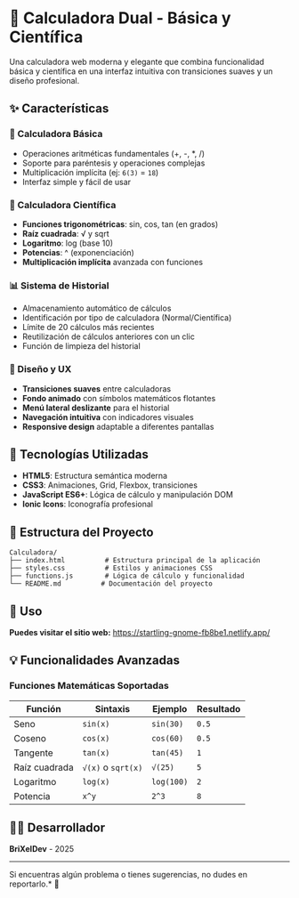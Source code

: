 # 🧮 Calculadora Dual - Básica y Científica

Una calculadora web moderna y elegante que combina funcionalidad básica y científica en una interfaz intuitiva con transiciones suaves y un diseño profesional.

## ✨ Características

### 🔢 Calculadora Básica
- Operaciones aritméticas fundamentales (+, -, *, /)
- Soporte para paréntesis y operaciones complejas
- Multiplicación implícita (ej: `6(3)` = `18`)
- Interfaz simple y fácil de usar

### 🧪 Calculadora Científica
- **Funciones trigonométricas**: sin, cos, tan (en grados)
- **Raíz cuadrada**: √ y sqrt
- **Logaritmo**: log (base 10)
- **Potencias**: ^ (exponenciación)
- **Multiplicación implícita** avanzada con funciones

### 📊 Sistema de Historial
- Almacenamiento automático de cálculos
- Identificación por tipo de calculadora (Normal/Científica)
- Límite de 20 cálculos más recientes
- Reutilización de cálculos anteriores con un clic
- Función de limpieza del historial

### 🎨 Diseño y UX
- **Transiciones suaves** entre calculadoras
- **Fondo animado** con símbolos matemáticos flotantes
- **Menú lateral deslizante** para el historial
- **Navegación intuitiva** con indicadores visuales
- **Responsive design** adaptable a diferentes pantallas

## 🚀 Tecnologías Utilizadas

- **HTML5**: Estructura semántica moderna
- **CSS3**: Animaciones, Grid, Flexbox, transiciones
- **JavaScript ES6+**: Lógica de cálculo y manipulación DOM
- **Ionic Icons**: Iconografía profesional

## 📁 Estructura del Proyecto

```
Calculadora/
├── index.html          # Estructura principal de la aplicación
├── styles.css          # Estilos y animaciones CSS
├── functions.js        # Lógica de cálculo y funcionalidad
└── README.md          # Documentación del proyecto
```

## 🔧 Uso

**Puedes visitar el sitio web:** https://startling-gnome-fb8be1.netlify.app/ 


## 💡 Funcionalidades Avanzadas

### Funciones Matemáticas Soportadas
| Función | Sintaxis | Ejemplo | Resultado |
|---------|----------|---------|-----------|
| Seno | `sin(x)` | `sin(30)` | `0.5` |
| Coseno | `cos(x)` | `cos(60)` | `0.5` |
| Tangente | `tan(x)` | `tan(45)` | `1` |
| Raíz cuadrada | `√(x)` o `sqrt(x)` | `√(25)` | `5` |
| Logaritmo | `log(x)` | `log(100)` | `2` |
| Potencia | `x^y` | `2^3` | `8` |

## 👨‍💻 Desarrollador

**BriXelDev** - 2025

---
Si encuentras algún problema o tienes sugerencias, no dudes en reportarlo.* 🚀
